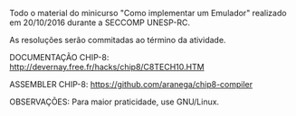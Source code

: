 Todo o material do minicurso "Como implementar um Emulador" realizado em 20/10/2016 durante a SECCOMP UNESP-RC.

As resoluções serão commitadas ao término da atividade.

DOCUMENTAÇÃO CHIP-8:
http://devernay.free.fr/hacks/chip8/C8TECH10.HTM

ASSEMBLER CHIP-8:
https://github.com/aranega/chip8-compiler

OBSERVAÇÕES:
Para maior praticidade, use GNU/Linux.
